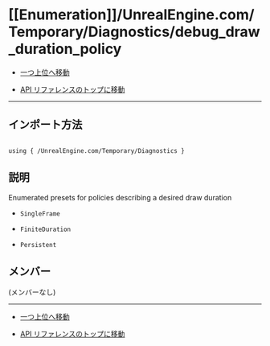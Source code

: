 # [[Enumeration]]/UnrealEngine.com/Temporary/Diagnostics/debug_draw_duration_policy

- [一つ上位へ移動](../main.md)

- [API リファレンスのトップに移動](/main.md)

---

## インポート方法

```verse

using { /UnrealEngine.com/Temporary/Diagnostics }

```

## 説明

Enumerated presets for policies describing a desired draw duration

- `SingleFrame`

- `FiniteDuration`

- `Persistent`

## メンバー

(メンバーなし)

---

- [一つ上位へ移動](../main.md)

- [API リファレンスのトップに移動](/main.md)
